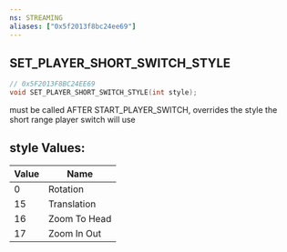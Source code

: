 ```yaml
---
ns: STREAMING
aliases: ["0x5f2013f8bc24ee69"]
---
```

## SET_PLAYER_SHORT_SWITCH_STYLE

```c
// 0x5F2013F8BC24EE69
void SET_PLAYER_SHORT_SWITCH_STYLE(int style);
```

must be called AFTER START_PLAYER_SWITCH, overrides the style the short range player switch will use

## style Values:
| Value | Name |
| --- | --- |
| 0 | Rotation |
| 15 | Translation |
| 16 | Zoom To Head |
| 17 | Zoom In Out |

